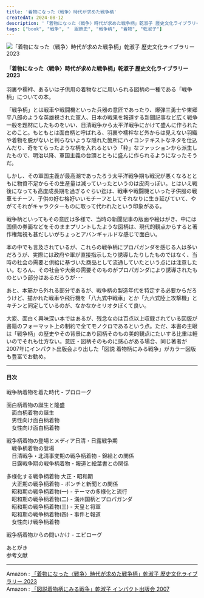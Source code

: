 ```yaml
---
title: '着物になった〈戦争〉時代が求めた戦争柄'
createdAt: 2024-08-12
description: '「着物になった〈戦争〉時代が求めた戦争柄」乾淑子 歴史文化ライブラリー 2023 を読んだ。'
tags: ["book", "戦争", "　服飾史", "戦争柄", "着物", "乾淑子"]
---
```


![「着物になった〈戦争〉時代が求めた戦争柄」乾淑子 歴史文化ライブラリー 2023](https://i.gyazo.com/e961adea1c2c490466e238cf3ba6111a.png)

####  「着物になった〈戦争〉時代が求めた戦争柄」乾淑子 歴史文化ライブラリー 2023

羽裏や襦袢、あるいは子供用の着物などに用いられる図柄の一種である「戦争柄」についての本。

「戦争柄」とは戦車や戦闘機といった兵器の意匠であったり、爆弾三勇士や東郷平八郎のような英雄視された軍人、日本の戦果を報道する新聞記事など広く戦争一般を題材にしたものをいい、日清戦争から太平洋戦争にかけて盛んに作られたとのこと。もともとは面白柄と呼ばれる、羽裏や襦袢など外からは見えない羽織や着物を脱がないと判らないような隠れた箇所にハイコンテキストなネタを仕込んだり、奇をてらったような柄を入れるという「粋」なファッションから派生したもので、明治以降、軍国主義の台頭とともに盛んに作られるようになったそうだ。

しかし、その軍国主義が最高潮であったろう太平洋戦争期も戦況が悪くなるとともに物資不足からその生産量は減っていったというのは皮肉っぽい。とはいえ戦後になっても高度成長期を過ぎるぐらい迄は、戦車や戦闘機といった子供服の戦車モチーフ、子供の好む格好いいモチーフとしてそれなりに生き延びていて、やがてそれがキャラクターものに取って代われたという印象がある。

戦争柄といってもその意匠は多様で、当時の新聞記事の版面や絵はがき、中には国債の券面などをそのままプリントしたような図柄は、現代的観点からすると著作権無視も甚だしいがちょっとアバンギャルドな感じで面白い。

本の中でも言及されているが、これらの戦争柄にプロパガンダを感じる人は多いだろうが、実際には政府や軍が直接指示したり誘導したりしたものではなく、当時の社会の需要と供給に基づいた商品として流通していたという点には注意したい。むろん、その社会や大衆の需要そのものがプロパガンダにより誘導されたものという部分はあるだろうが･･･

あと、本筋から外れる部分であるが、戦争柄の製造年代を特定する必要からだろうけど、描かれた戦車や飛行機を「八九式中戦車」とか「九六式陸上攻撃機」とキチンと同定しているのが、なかなかミリオタぽくて良い。

大変、面白く興味深い本ではあるが、残念なのは百点以上収録されている図版が書籍のフォーマット上の制約で全てモノクロであるという点。ただ、本書の主眼は「戦争柄」の歴史やその背景にあり図柄そのもの美的観点にたいする比重は軽いのでそれも仕方ない。意匠・図柄そのものに感心がある場合、同じ著者が2007年にインパクト出版会より出した「図説 着物柄にみる戦争」がカラー図版も豊富でお勧め。

--- 

#### 目次

戦争柄着物を着た時代 - プロローグ  

面白柄着物の誕生と隆盛  
　面白柄着物の誕生  
　男性向け面白柄着物  
　女性向け面白柄着物  

戦争柄着物の登場とメディア日清・日露戦争期  
　戦争柄着物の登場  
　日清戦争・北清事変期の戦争柄着物 - 錦絵との関係  
　日露戦争期の戦争柄着物 - 報道と絵葉書との関係

多様化する戦争柄着物 大正・昭和期  
　大正期の戦争柄着物 - ボンチと新聞との関係  
　昭和期の戦争柄着物(一) - テーマの多様化と流行  
　昭和期の戦争柄着物(二) - 満州国柄とプロパガンダ  
　昭和期の戦争柄着物(三) - 天皇と将軍  
　昭和期の戦争柄着物(四) - 事件と報道  
　女性向け戦争柄着物  

戦争柄着物からの問いかけ - エピローグ  

あとがき  
参考文献  

---

Amazon : [「着物になった〈戦争〉時代が求めた戦争柄」乾淑子 歴史文化ライブラリー 2023](https://www.amazon.co.jp/dp/4642059814)      
Amazon : [「図説着物柄にみる戦争」乾淑子 インパクト出版会 2007](https://www.amazon.co.jp/dp/475540178X)      
